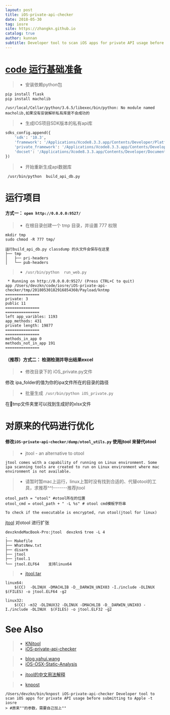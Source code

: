 ```yaml
---
layout: post
title: iOS-private-api-checker
date: 2018-05-30
tag: iosre
site: https://zhangkn.github.io
catalog: true
author: kunnan
subtitle: Developer tool to scan iOS apps for private API usage before submitting to Apple
---
```



# [code 运行基础准备](https://github.com/iOSobfuscation/iOS-private-api-checker)


>* 安装依赖python包

```sh
pip install flask
pip install macholib
```

```
/usr/local/Cellar/python/3.6.5/libexec/bin/python: No module named macholib,如果没有安装解析私有库是不会成功的
```

>* 生成IOS项目SDK版本的私有api库

```py
sdks_config.append({
    'sdk': '10.3', 
    'framework': '/Applications/Xcode8.3.3.app/Contents/Developer/Platforms/iPhoneSimulator.platform/Developer/SDKs/iPhoneSimulator10.3.sdk/System/Library/Frameworks/', 
    'private_framework': '/Applications/Xcode8.3.3.app/Contents/Developer/Platforms/iPhoneSimulator.platform/Developer/SDKs/iPhoneSimulator10.3.sdk/System/Library/PrivateFrameworks/',
    'docset': '/Applications/Xcode8.3.3.app/Contents/Developer/Documentation/DocSets/com.apple.adc.documentation.docset/Contents/Resources/docSet.dsidx'
})
```

>* 开始重新生成api数据库

>

```
 /usr/bin/python  build_api_db.py
```

# 运行项目


#### 方式一： `open http://0.0.0.0:9527/`

>* 在根目录创建一个 tmp 目录，并设置 777 权限

```
mkdir tmp
sudo chmod -R 777 tmp/

运行build_api_db.py classdump 的头文件会保存在这里
├── tmp
│   ├── pri-headers
│   └── pub-headers
```


>* `/usr/bin/python  run_web.py`

```
 * Running on http://0.0.0.0:9527/ (Press CTRL+C to quit)
app /Users/devzkn/code/iosre/iOS-private-api-checker/tmp/20180530182916854360/Payload/kntmp
===============
private: 3
public 11
===============
===============
left app_varibles: 1193
app_methods: 431
private length: 19877
===============
===============
methods_in_app 0
methods_not_in_app 191
===============
```


#### （推荐）方式二：  检测检测并导出结果excel

>* 修改目录下的 iOS_private.py文件

修改 ipa_folder的值为你的ipa文件所在的目录的路径

>* 批量生成` /usr/bin/python iOS_private.py`

在tmp文件夹里可以找到生成好的xlsx文件



#  对原来的代码进行优化


####  修改`iOS-private-api-checker/dump/otool_utils.py` 使用jtool 来替代otool 

>* jtool - an alternative to otool 

```
jtool comes with a capability of running on Linux environment. Some ipa scanning tools are created to run on Linux environment where mac environment is not available.
```

>* 请暂时暂mac上运行，linux上暂时没有找到合适的、代替otool的工具，求推荐^^!-------推荐jtool 
>

```
otool_path = "otool" #otool所在的位置
otool_cmd = otool_path + " -L %s" # otool cmd模板字符串
```


```
To check if the executable is encrypted, run otool(jtool for linux)
```
[jtool](http://www.newosxbook.com/tools/jtool.html) 对otool 进行扩张

```
devzkndeMacBook-Pro:jtool  devzkn$ tree -L 4
.
├── Makefile
├── WhatsNew.txt
├── disarm
├── jtool
├── jtool.1
└── jtool.ELF64    支持linux64
```

>* [jtool.tar](http://www.newosxbook.com/tools/jtool.tar)
>

```
linux64:
	$(CC)  -DLINUX -DMACHLIB -D__DARWIN_UNIX03 -I./include -DLINUX  $(FILES) -o jtool.ELF64 -g2

linux32:
	$(CC) -m32 -DLINUX32 -DLINUX -DMACHLIB -D__DARWIN_UNIX03 -I./include -DLINUX  $(FILES) -o jtool.ELF32 -g2
```



# See Also 
>* [KNjtool](https://github.com/kunnan/KNjtool)
>* [iOS-private-api-checker](https://github.com/NetEaseGame/iOS-private-api-checker)

>* [blog.yahui.wang](https://blog.yahui.wang/2017/05/31/iOS-private-api-checker-tools/)
>* [iOS-OSX-Static-Analysis](https://github.com/secmobi/wiki.secmobi.com/blob/master/pages/tools/iOS-OSX-Static-Analysis.md)

>* [jtool的中文用法解释](https://bbs.pediy.com/thread-220100.htm)

>* [knpost](https://github.com/zhangkn/KNBin/blob/master/knpost) 
>
```
/Users/devzkn/bin/knpost iOS-private-api-checker Developer tool to scan iOS apps for private API usage before submitting to Apple -t iosre
> #原来""的参数，需要自己加上""
```

